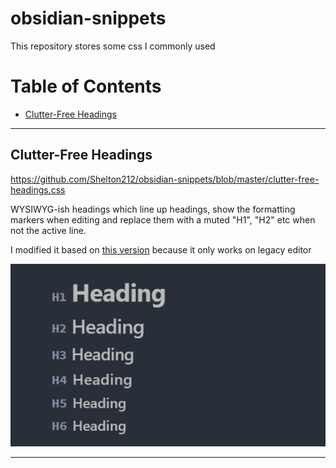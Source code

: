 # obsidian-snippets

This repository stores some css I commonly used

# Table of Contents

- [Clutter-Free Headings](#clutter-free-headings)

---

## Clutter-Free Headings

<https://github.com/Shelton212/obsidian-snippets/blob/master/clutter-free-headings.css>

WYSIWYG-ish headings which line up headings, show the formatting markers when editing
and replace them with a muted "H1", "H2" etc when not the active line.

I modified it based on [this version](https://github.com/deathau/obsidian-snippets/blob/main/clutter-free-headings.css) because it only works on  legacy editor

![](./images/clutter-free-headings.gif)

---
